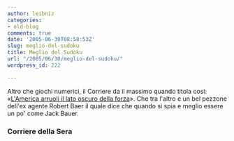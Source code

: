 ```yaml
---
author: leibniz
categories:
- old-blog
comments: true
date: '2005-06-30T08:58:53Z'
slug: meglio-del-sudoku
title: Meglio del Sudoku
url: "/2005/06/30/meglio-del-sudoku/"
wordpress_id: 222

---
```

Altro che giochi numerici, il Corriere da il massimo quando titola cosi: «[L'America arruoli il lato oscuro della forza](https://www.corriere.it/Primo_Piano/Documento/2005/06_Giugno/28/documento.shtml)».
Che tra l'altro e un bel pezzone dell'ex agente Robert Baer il quale
dice che quando si spia e meglio essere un po' come Jack Bauer.  



### Corriere della Sera
